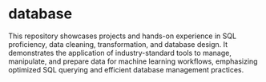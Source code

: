 # database
This repository showcases projects and hands-on experience in SQL proficiency, data cleaning, transformation, and database design. It demonstrates the application of industry-standard tools to manage, manipulate, and prepare data for machine learning workflows, emphasizing optimized SQL querying and efficient database management practices.
